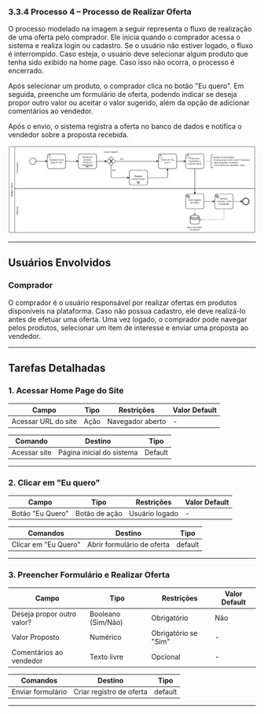 ### 3.3.4 Processo 4 – Processo de Realizar Oferta

O processo modelado na imagem a seguir representa o fluxo de realização de uma oferta pelo comprador. Ele inicia quando o comprador acessa o sistema e realiza login ou cadastro. Se o usuário não estiver logado, o fluxo é interrompido. Caso esteja, o usuário deve selecionar algum produto que tenha sido exibido na home page. Caso isso não ocorra, o processo é encerrado.

Após selecionar um produto, o comprador clica no botão "Eu quero". Em seguida, preenche um formulário de oferta, podendo indicar se deseja propor outro valor ou aceitar o valor sugerido, além da opção de adicionar comentários ao vendedor.

Após o envio, o sistema registra a oferta no banco de dados e notifica o vendedor sobre a proposta recebida.

![Processo de Realizar Oferta](../images/processo04-realizar-oferta.png "Modelo BPMN do Processo 4.")

---

## **Usuários Envolvidos**

### **Comprador**
O comprador é o usuário responsável por realizar ofertas em produtos disponíveis na plataforma. Caso não possua cadastro, ele deve realizá-lo antes de efetuar uma oferta. Uma vez logado, o comprador pode navegar pelos produtos, selecionar um item de interesse e enviar uma proposta ao vendedor.

---

## **Tarefas Detalhadas**

### **1. Acessar Home Page do Site**

| **Campo** | **Tipo** | **Restrições** | **Valor Default** |
|-----------|---------|---------------|------------------|
| Acessar URL do site | Ação | Navegador aberto | - |

| **Comando** | **Destino** | **Tipo** | 
|-----------|---------|---------------|
| Acessar site | Página inicial do sistema | Default |

---

### **2. Clicar em "Eu quero"**

| **Campo** | **Tipo** | **Restrições** | **Valor Default** |
|-----------|---------|---------------|------------------|
| Botão "Eu Quero" | Botão de ação | Usuário logado | - |

| **Comandos** | **Destino** | **Tipo** |
|-------------|------------|---------|
| Clicar em "Eu Quero" | Abrir formulário de oferta | default |

---

### **3. Preencher Formulário e Realizar Oferta**

| **Campo** | **Tipo** | **Restrições** | **Valor Default** |
|-----------|---------|---------------|------------------|
| Deseja propor outro valor? | Booleano (Sim/Não) | Obrigatório | Não |
| Valor Proposto | Numérico | Obrigatório se "Sim" | - |
| Comentários ao vendedor | Texto livre | Opcional | - |

| **Comandos** | **Destino** | **Tipo** |
|-------------|------------|---------|
| Enviar formulário | Criar registro de oferta | default |

---

